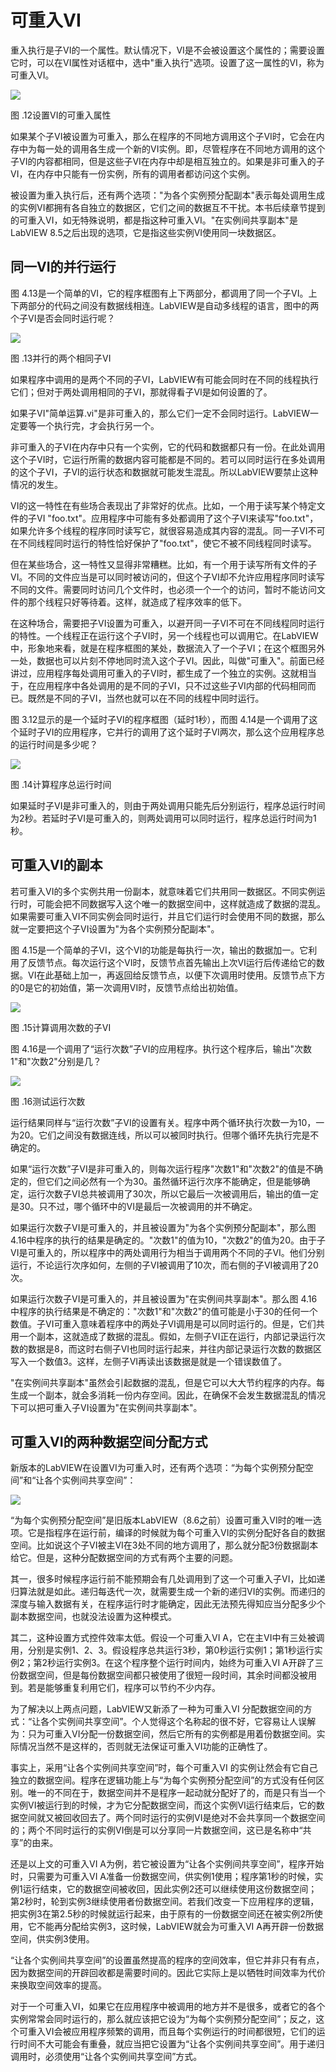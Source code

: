 # 可重入VI

重入执行是子VI的一个属性。默认情况下，VI是不会被设置这个属性的；需要设置它时，可以在VI属性对话框中，选中"重入执行"选项。设置了这一属性的VI，称为可重入VI。

![](images/image252.png)

图 .12设置VI的可重入属性

如果某个子VI被设置为可重入，那么在程序的不同地方调用这个子VI时，它会在内存中为每一处的调用各生成一个新的VI实例。即，尽管程序在不同地方调用的这个子VI的内容都相同，但是这些子VI在内存中却是相互独立的。如果是非可重入的子VI，在内存中只能有一份实例，所有的调用者都访问这个实例。

被设置为重入执行后，还有两个选项："为各个实例预分配副本"表示每处调用生成的实例VI都拥有各自独立的数据区，它们之间的数据互不干扰。本书后续章节提到的可重入VI，如无特殊说明，都是指这种可重入VI。"在实例间共享副本"是LabVIEW
8.5之后出现的选项，它是指这些实例VI使用同一块数据区。

## 同一VI的并行运行

图
4.13是一个简单的VI，它的程序框图有上下两部分，都调用了同一个子VI。上下两部分的代码之间没有数据线相连。LabVIEW是自动多线程的语言，图中的两个子VI是否会同时运行呢？

![](images/image253.png)

图 .13并行的两个相同子VI

如果程序中调用的是两个不同的子VI，LabVIEW有可能会同时在不同的线程执行它们；但对于两处调用相同的子VI，那就得看子VI是如何设置的了。

如果子VI"简单运算.vi"是非可重入的，那么它们一定不会同时运行。LabVIEW一定要等一个执行完，才会执行另一个。

非可重入的子VI在内存中只有一个实例，它的代码和数据都只有一份。在此处调用这个子VI时，它运行所需的数据内容可能都是不同的。若可以同时运行在多处调用的这个子VI，子VI的运行状态和数据就可能发生混乱。所以LabVIEW要禁止这种情况的发生。

VI的这一特性在有些场合表现出了非常好的优点。比如，一个用于读写某个特定文件的子VI
"foo.txt"。应用程序中可能有多处都调用了这个子VI来读写"foo.txt"，如果允许多个线程的程序同时读写它，就很容易造成其内容的混乱。同一子VI不可在不同线程同时运行的特性恰好保护了"foo.txt"，使它不被不同线程同时读写。

但在某些场合，这一特性又显得非常糟糕。比如，有一个用于读写所有文件的子VI。不同的文件应当是可以同时被访问的，但这个子VI却不允许应用程序同时读写不同的文件。需要同时访问几个文件时，也必须一个一个的访问，暂时不能访问文件的那个线程只好等待着。这样，就造成了程序效率的低下。

在这种场合，需要把子VI设置为可重入，以避开同一子VI不可在不同线程同时运行的特性。一个线程正在运行这个子VI时，另一个线程也可以调用它。在LabVIEW中，形象地来看，就是在程序框图的某处，数据流入了一个子VI；在这个框图另外一处，数据也可以片刻不停地同时流入这个子VI。因此，叫做"可重入"。前面已经讲过，应用程序每处调用可重入的子VI时，都生成了一个独立的实例。这就相当于，在应用程序中各处调用的是不同的子VI，只不过这些子VI内部的代码相同而已。既然是不同的子VI，当然也就可以在不同的线程中同时运行。

图 3.12显示的是一个延时子VI的程序框图（延时1秒），而图
4.14是一个调用了这个延时子VI的应用程序，它并行的调用了这个延时子VI两次，那么这个应用程序总的运行时间是多少呢？

![](images/image254.png)

图 .14计算程序总运行时间

如果延时子VI是非可重入的，则由于两处调用只能先后分别运行，程序总运行时间为2秒。若延时子VI是可重入的，则两处调用可以同时运行，程序总运行时间为1秒。

## 可重入VI的副本

若可重入VI的多个实例共用一份副本，就意味着它们共用同一数据区。不同实例运行时，可能会把不同数据写入这个唯一的数据空间中，这样就造成了数据的混乱。如果需要可重入VI不同实例会同时运行，并且它们运行时会使用不同的数据，那么就一定要把这个子VI设置为"为各个实例预分配副本"。

图
4.15是一个简单的子VI，这个VI的功能是每执行一次，输出的数据加一。它利用了反馈节点。每次运行这个VI时，反馈节点首先输出上次VI运行后传递给它的数据。VI在此基础上加一，再返回给反馈节点，以便下次调用时使用。反馈节点下方的0是它的初始值，第一次调用VI时，反馈节点给出初始值。

![](images/image255.png)

图 .15计算调用次数的子VI

图
4.16是一个调用了“运行次数”子VI的应用程序。执行这个程序后，输出"次数1"和"次数2"分别是几？

![](images/image256.png)

图 .16测试运行次数

运行结果同样与“运行次数”子VI的设置有关。程序中两个循环执行次数一为10，一为20。它们之间没有数据连线，所以可以被同时执行。但哪个循环先执行完是不确定的。

如果“运行次数”子VI是非可重入的，则每次运行程序"次数1"和"次数2"的值是不确定的，但它们之间必然有一个为30。虽然循环运行次序不能确定，但是能够确定，运行次数子VI总共被调用了30次，所以它最后一次被调用后，输出的值一定是30。只不过，哪个循环中的VI是最后一次被调用的并不确定。

如果运行次数子VI是可重入的，并且被设置为"为各个实例预分配副本"，那么图
4.16中程序的执行的结果是确定的。"次数1"的值为10，"次数2"的值为20。由于子VI是可重入的，所以程序中的两处调用行为相当于调用两个不同的子VI。他们分别运行，不论运行次序如何，左侧的子VI被调用了10次，而右侧的子VI被调用了20次。

如果运行次数子VI是可重入的，并且被设置为"在实例间共享副本"。那么图
4.16中程序的执行结果是不确定的："次数1"和"次数2"的值可能是小于30的任何一个数值。子VI可重入意味着程序中的两处子VI调用是可以同时运行的。但是，它们共用一个副本，这就造成了数据的混乱。假如，左侧子VI正在运行，内部记录运行次数的数据是8，而这时右侧子VI也同时运行起来，并往内部记录运行次数的数据区写入一个数值3。这样，左侧子VI再读出该数据是就是一个错误数值了。

"在实例间共享副本"虽然会引起数据的混乱，但是它可以大大节约程序的内存。每生成一个副本，就会多消耗一份内存空间。因此，在确保不会发生数据混乱的情况下可以把可重入子VI设置为"在实例间共享副本"。

## 可重入VI的两种数据空间分配方式

新版本的LabVIEW在设置VI为可重入时，还有两个选项：“为每个实例预分配空间”和“让各个实例间共享空间”：

![](images_2/image16.png)

“为每个实例预分配空间”是旧版本LabVIEW（8.6之前）设置可重入VI时的唯一选项。它是指程序在运行前，编译的时候就为每个可重入VI的实例分配好各自的数据空间。比如说这个子VI被主VI在3处不同的地方调用了，那么就分配3份数据副本给它。但是，这种分配数据空间的方式有两个主要的问题。

其一，很多时候程序运行前不能预期会有几处调用到了这一个可重入子VI，比如递归算法就是如此。递归每迭代一次，就需要生成一个新的递归VI的实例。而递归的深度与输入数据有关，在程序运行时才能确定，因此无法预先得知应当分配多少个副本数据空间，也就没法设置为这种模式。

其二，这种设置方式控件效率太低。假设一个可重入VI A，它在主VI中有三处被调用，分别是实例1、2、3。假设程序总共运行3秒，第0秒运行实例1；第1秒运行实例2；第2秒运行实例3。在这个程序整个运行时间内，始终为可重入VI A开辟了三份数据空间，但是每份数据空间都只被使用了很短一段时间，其余时间都没被用到。若是能够重复利用它们，程序可以节约不少内存。

为了解决以上两点问题，LabVIEW又新添了一种为可重入VI 分配数据空间的方式：“让各个实例间共享空间”。个人觉得这个名称起的很不好，它容易让人误解为：只为可重入VI分配一份数据空间，然后它所有的实例都是用着份数据空间。实际情况当然不是这样的，否则就无法保证可重入VI功能的正确性了。

事实上，采用“让各个实例间共享空间”时，每个可重入VI 的实例让然会有它自己独立的数据空间。程序在逻辑功能上与“为每个实例预分配空间”的方式没有任何区别。唯一的不同在于，数据空间并不是程序一起动就分配好了的，而是只有当一个实例VI被运行到的时候，才为它分配数据空间，而这个实例VI运行结束后，它的数据空间就又被回收回去了。两个同时运行的实例VI是绝对不会共享同一个数据空间的；两个不同时运行的实例VI倒是可以分享同一片数据空间，这已是名称中“共享”的由来。

还是以上文的可重入VI A为例，若它被设置为“让各个实例间共享空间”，程序开始时，只需要为可重入VI A准备一份数据空间，供实例1使用；程序第1秒的时候，实例1运行结束，它的数据空间被收回，因此实例2还可以继续使用这份数据空间；第2秒时，轮到实例3继续使用者份数据空间。若我们改变一下应用程序的逻辑，把实例3在第2.5秒的时候就运行起来，由于原有的一份数据空间还在被实例2所使用，它不能再分配给实例3，这时候，LabVIEW就会为可重入VI A再开辟一份数据空间，供实例3使用。

“让各个实例间共享空间”的设置虽然提高的程序的空间效率，但它并非只有有点，因为数据空间的开辟回收都是需要时间的。因此它实际上是以牺牲时间效率为代价来换取空间效率的提高。

对于一个可重入VI，如果它在应用程序中被调用的地方并不是很多，或者它的各个实例常常会同时运行的，那么就应该把它设为“为每个实例预分配空间”；反之，这个可重入VI会被应用程序频繁的调用，而且每个实例运行的时间都很短，它们的运行时间不大可能会有重叠，就应当把它设置为“让各个实例间共享空间”。用于递归调用时，必须使用“让各个实例间共享空间”方式。

